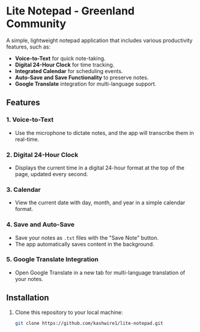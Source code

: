 # Lite Notepad - Greenland Community

A simple, lightweight notepad application that includes various productivity features, such as:

- **Voice-to-Text** for quick note-taking.
- **Digital 24-Hour Clock** for time tracking.
- **Integrated Calendar** for scheduling events.
- **Auto-Save and Save Functionality** to preserve notes.
- **Google Translate** integration for multi-language support.

## Features

### 1. **Voice-to-Text**
   - Use the microphone to dictate notes, and the app will transcribe them in real-time.

### 2. **Digital 24-Hour Clock**
   - Displays the current time in a digital 24-hour format at the top of the page, updated every second.

### 3. **Calendar**
   - View the current date with day, month, and year in a simple calendar format.

### 4. **Save and Auto-Save**
   - Save your notes as `.txt` files with the "Save Note" button.
   - The app automatically saves content in the background.

### 5. **Google Translate Integration**
   - Open Google Translate in a new tab for multi-language translation of your notes.

## Installation

1. Clone this repository to your local machine:
   ```bash
   git clone https://github.com/kashwire1/lite-notepad.git
